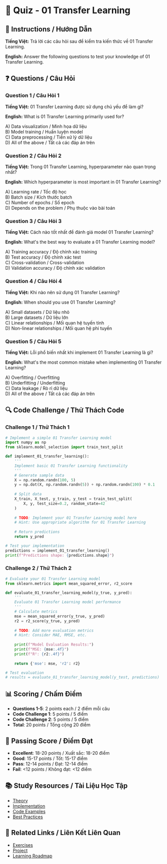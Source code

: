 # 🧠 Quiz - 01 Transfer Learning

## 📝 Instructions / Hướng Dẫn

**Tiếng Việt:** Trả lời các câu hỏi sau để kiểm tra kiến thức về 01 Transfer Learning.

**English:** Answer the following questions to test your knowledge of 01 Transfer Learning.

## ❓ Questions / Câu Hỏi

### Question 1 / Câu Hỏi 1
**Tiếng Việt:** 01 Transfer Learning được sử dụng chủ yếu để làm gì?

**English:** What is 01 Transfer Learning primarily used for?

A) Data visualization / Minh họa dữ liệu  
B) Model training / Huấn luyện model  
C) Data preprocessing / Tiền xử lý dữ liệu  
D) All of the above / Tất cả các đáp án trên

### Question 2 / Câu Hỏi 2
**Tiếng Việt:** Trong 01 Transfer Learning, hyperparameter nào quan trọng nhất?

**English:** Which hyperparameter is most important in 01 Transfer Learning?

A) Learning rate / Tốc độ học  
B) Batch size / Kích thước batch  
C) Number of epochs / Số epoch  
D) Depends on the problem / Phụ thuộc vào bài toán

### Question 3 / Câu Hỏi 3
**Tiếng Việt:** Cách nào tốt nhất để đánh giá model 01 Transfer Learning?

**English:** What's the best way to evaluate a 01 Transfer Learning model?

A) Training accuracy / Độ chính xác training  
B) Test accuracy / Độ chính xác test  
C) Cross-validation / Cross-validation  
D) Validation accuracy / Độ chính xác validation

### Question 4 / Câu Hỏi 4
**Tiếng Việt:** Khi nào nên sử dụng 01 Transfer Learning?

**English:** When should you use 01 Transfer Learning?

A) Small datasets / Dữ liệu nhỏ  
B) Large datasets / Dữ liệu lớn  
C) Linear relationships / Mối quan hệ tuyến tính  
D) Non-linear relationships / Mối quan hệ phi tuyến

### Question 5 / Câu Hỏi 5
**Tiếng Việt:** Lỗi phổ biến nhất khi implement 01 Transfer Learning là gì?

**English:** What's the most common mistake when implementing 01 Transfer Learning?

A) Overfitting / Overfitting  
B) Underfitting / Underfitting  
C) Data leakage / Rò rỉ dữ liệu  
D) All of the above / Tất cả các đáp án trên

## 🔍 Code Challenge / Thử Thách Code

### Challenge 1 / Thử Thách 1
```python
# Implement a simple 01 Transfer Learning model
import numpy as np
from sklearn.model_selection import train_test_split

def implement_01_transfer_learning():
    '''
    Implement basic 01 Transfer Learning functionality
    '''
    # Generate sample data
    X = np.random.randn(100, 5)
    y = np.dot(X, np.random.randn(5)) + np.random.randn(100) * 0.1
    
    # Split data
    X_train, X_test, y_train, y_test = train_test_split(
        X, y, test_size=0.2, random_state=42
    )
    
    # TODO: Implement your 01 Transfer Learning model here
    # Hint: Use appropriate algorithm for 01 Transfer Learning
    
    # Return predictions
    return y_pred

# Test your implementation
predictions = implement_01_transfer_learning()
print(f"Predictions shape: {predictions.shape}")
```

### Challenge 2 / Thử Thách 2
```python
# Evaluate your 01 Transfer Learning model
from sklearn.metrics import mean_squared_error, r2_score

def evaluate_01_transfer_learning_model(y_true, y_pred):
    '''
    Evaluate 01 Transfer Learning model performance
    '''
    # Calculate metrics
    mse = mean_squared_error(y_true, y_pred)
    r2 = r2_score(y_true, y_pred)
    
    # TODO: Add more evaluation metrics
    # Hint: Consider MAE, RMSE, etc.
    
    print(f"Model Evaluation Results:")
    print(f"MSE: {mse:.4f}")
    print(f"R²: {r2:.4f}")
    
    return {'mse': mse, 'r2': r2}

# Test evaluation
# results = evaluate_01_transfer_learning_model(y_test, predictions)
```

## 📊 Scoring / Chấm Điểm

- **Questions 1-5**: 2 points each / 2 điểm mỗi câu
- **Code Challenge 1**: 5 points / 5 điểm
- **Code Challenge 2**: 5 points / 5 điểm
- **Total**: 20 points / Tổng cộng 20 điểm

## 🎯 Passing Score / Điểm Đạt

- **Excellent**: 18-20 points / Xuất sắc: 18-20 điểm
- **Good**: 15-17 points / Tốt: 15-17 điểm  
- **Pass**: 12-14 points / Đạt: 12-14 điểm
- **Fail**: <12 points / Không đạt: <12 điểm

## 📚 Study Resources / Tài Liệu Học Tập

- [Theory](./THEORY_01_transfer_learning.md)
- [Implementation](./IMPLEMENTATION_01_transfer_learning.md)
- [Code Examples](./CODE_EXAMPLES_01_transfer_learning.md)
- [Best Practices](./BEST_PRACTICES_01_transfer_learning.md)

## 🔗 Related Links / Liên Kết Liên Quan

- [Exercises](./EXERCISES_01_transfer_learning.md)
- [Project](./PROJECT_01_transfer_learning.md)
- [Learning Roadmap](./LEARNING_ROADMAP_01_transfer_learning.md)
